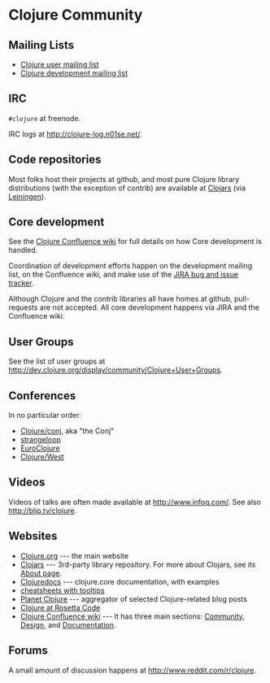 # Clojure Community

## Mailing Lists

  * [Clojure user mailing
    list](https://groups.google.com/forum/?fromgroups#!forum/clojure)
  * [Clojure development mailing
    list](https://groups.google.com/forum/?fromgroups#!forum/clojure-dev)


## IRC

`#clojure` at freenode.

IRC logs at <http://clojure-log.n01se.net/>.


## Code repositories

Most folks host their projects at github, and most pure Clojure
library distributions (with the exception of contrib) are available at
[Clojars](https://clojars.org/) (via
[Leiningen](http://leiningen.org/)).


## Core development

See the [Clojure Confluence
wiki](http://dev.clojure.org/display/design/Home) for full details on
how Core development is handled.

Coordination of development efforts happen on the development mailing
list, on the Confluence wiki, and make use of the [JIRA bug and issue
tracker](http://dev.clojure.org/jira/browse/CLJ).

Although Clojure and the contrib libraries all have homes at github,
pull-requests are not accepted. All core development happens via JIRA
and the Confluence wiki.


## User Groups

See the list of user groups at
<http://dev.clojure.org/display/community/Clojure+User+Groups>.


## Conferences

In no particular order:

  * [Clojure/conj](http://clojure-conj.org/), aka "the Conj"
  * [strangeloop](https://thestrangeloop.com/)
  * [EuroClojure](http://euroclojure.com/)
  * [Clojure/West](http://clojurewest.org/)


## Videos

Videos of talks are often made available at <http://www.infoq.com/>.
See also <http://blip.tv/clojure>.


## Websites

  * [Clojure.org](http://clojure.org/) --- the main website
  * [Clojars](https://clojars.org/) --- 3rd-party library repository. For more about
    Clojars, see its [About page](https://github.com/ato/clojars-web/wiki/About).
  * [Clojuredocs](http://clojuredocs.org/) --- clojure.core documentation, with examples
  * [cheatsheets with tooltips](http://jafingerhut.github.com/)
  * [Planet Clojure](http://planet.clojure.in/) --- aggregator of selected Clojure-related blog posts
  * [Clojure at Rosetta Code](http://rosettacode.org/wiki/Category:Clojure)
  * [Clojure Confluence wiki](http://dev.clojure.org/dashboard.action) --- It
    has three main sections:
    [Community](http://dev.clojure.org/display/community/Home),
    [Design](http://dev.clojure.org/display/design/Home), and
    [Documentation](http://dev.clojure.org/display/doc/Home).


## Forums

A small amount of discussion happens at
<http://www.reddit.com/r/clojure>.
